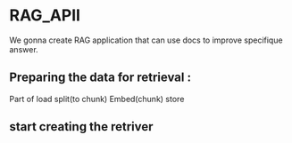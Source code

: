 # RAG_APIl
We gonna create RAG application that can use docs to improve specifique answer.
## Preparing the data for retrieval :
Part of load split(to chunk) Embed(chunk) store


## start creating the retriver
